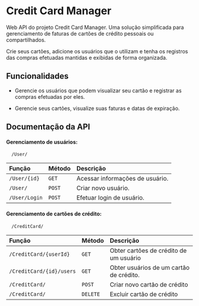 
# Credit Card Manager

Web API do projeto Credit Card Manager.
Uma solução simplificada para gerenciamento de faturas de cartões de crédito pessoais ou compartilhados.

Crie seus cartões, adicione os usuários que o utilizam e tenha os registros das compras efetuadas mantidas e exibidas de forma organizada.



## Funcionalidades

- Gerencie os usuários que podem visualizar seu cartão e registrar as compras efetuadas por eles.

- Gerencie seus cartões, visualize suas faturas e datas de expiração.


## Documentação da API

#### Gerenciamento de usuários:

```http
  /User/
```

| Função   | Método       | Descrição                           |
| :---------- | :--------- | :---------------------------------- |
| `/User/{id}` | `GET` | Acessar informações de usuário. | 
| `/User/` | `POST` | Criar novo usuário. | 
| `/User/Login` | `POST` | Efetuar login de usuário. | 

#### Gerenciamento de cartões de crédito:

```http
  /CreditCard/
```

| Função   | Método       | Descrição                                   |
| :---------- | :--------- | :------------------------------------------ |
| `/CreditCard/{userId}`      | `GET` | Obter cartões de crédito de um usuário |
| `/CreditCard/{id}/users`      | `GET` | Obter usuários de um cartão de crédito. |
| `/CreditCard/`      | `POST` | Criar novo cartão de crédito |
| `/CreditCard/`      | `DELETE` | Excluir cartão de crédito |



